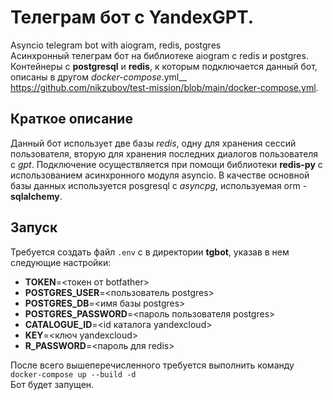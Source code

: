 # Телеграм бот с YandexGPT. 
Asyncio telegram bot with aiogram, redis, postgres  
Асинхронный телеграм бот на библиотеке aiogram с redis и postgres.  
Контейнеры с __postgresql__ и __redis__, к которым подключается данный бот, описаны в другом *docker-compose*.yml__ https://github.com/nikzubov/test-mission/blob/main/docker-compose.yml.

## Краткое описание
Данный бот использует две базы *redis*, одну для хранения сессий пользователя, вторую для хранения последних диалогов пользователя с *gpt*. Подключение осуществляется при помощи библиотеки __redis-py__ c использованием асинхронного модуля asyncio. В качестве основной базы данных используется posgresql c *asyncpg*, используемая orm - __sqlalchemy__.

## Запуск
Требуется создать файл `.env` с в директории __tgbot__, указав в нем следующие настройки:  
* __TOKEN__=<токен от botfather>
* __POSTGRES_USER__=<пользователь postgres>
* __POSTGRES_DB__=<имя базы postgres>
* __POSTGRES_PASSWORD__=<пароль пользователя postgres>
* __CATALOGUE_ID__=<id каталога yandexcloud>
* __KEY__=<ключ yandexcloud>
* __R_PASSWORD__=<пароль для redis>

После всего вышеперечисленного требуется выполнить команду `docker-compose up --build -d`  
Бот будет запущен.
